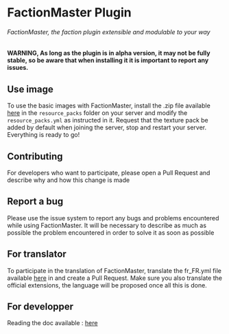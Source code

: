 # FactionMaster Plugin
###### FactionMaster, the faction plugin extensible and modulable to your way

**WARNING, As long as the plugin is in alpha version, it may not be fully stable, so be aware that when installing it it is important to report any issues.**

## Use image
To use the basic images with FactionMaster, install the .zip file available [here](https://github.com/ShockedPlot7560/FactionMaster/blob/master/FactionMaster.zip) in the ``resource_packs`` folder on your server and modify the ``resource_packs.yml`` as instructed in it. Request that the texture pack be added by default when joining the server, stop and restart your server. Everything is ready to go!

## Contributing
For developers who want to participate, please open a Pull Request and describe why and how this change is made

## Report a bug
Please use the issue system to report any bugs and problems encountered while using FactionMaster. 
It will be necessary to describe as much as possible the problem encountered in order to solve it as soon as possible

## For translator
To participate in the translation of FactionMaster, translate the fr_FR.yml file available [here](https://github.com/ShockedPlot7560/FactionMaster/blob/master/resources/Translation/fr_FR.yml) in and create a Pull Request. 
Make sure you also translate the official extensions, the language will be proposed once all this is done.

## For developper
Reading the doc available : [here](https://github.com/ShockedPlot7560/FactionMaster/blob/master/DEVELOPPER.md)
